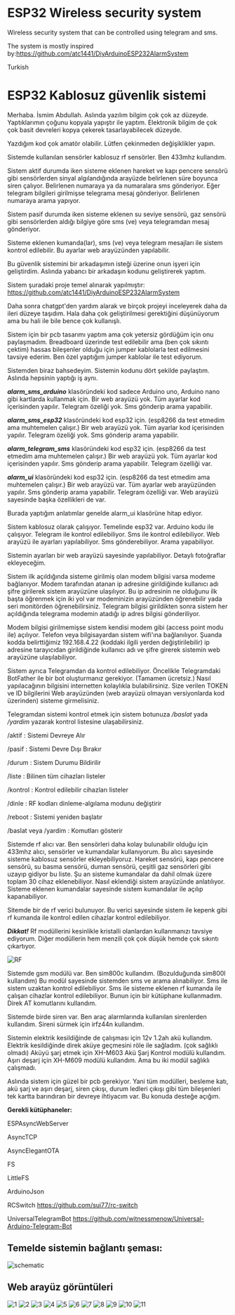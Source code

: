 # ESP32 Wireless security system

Wireless security system that can be controlled using telegram and sms.

The system is mostly inspired by:https://github.com/atc1441/DiyArduinoESP232AlarmSystem





Turkish

# ESP32 Kablosuz güvenlik sistemi

Merhaba. İsmim Abdullah. Aslında yazılım bilgim çok çok az düzeyde. Yaptıklarımın çoğunu kopyala yapıştır ile yaptım. Elektronik bilgim de çok çok basit devreleri kopya çekerek tasarlayabilecek düzeyde.

Yazdığım kod çok amatör olabilir. Lütfen çekinmeden değişiklikler yapın. 

Sistemde kullanılan sensörler kablosuz rf sensörler. Ben 433mhz kullandım.

Sistem aktif durumda iken sisteme eklenen hareket ve kapı pencere sensörü gibi sensörlerden sinyal algılandığında arayüzde belirlenen süre boyunca siren çalıyor. Belirlenen numaraya ya da numaralara sms gönderiyor. Eğer telegram bilgileri girilmişse telegrama mesaj gönderiyor. Belirlenen numaraya arama yapıyor.

Sistem pasif durumda iken sisteme eklenen su seviye sensörü, gaz sensörü gibi sensörlerden aldığı bilgiye göre sms (ve) veya telegramdan mesaj gönderiyor.

Sisteme eklenen kumanda(lar), sms (ve) veya telegram mesajları ile sistem kontrol edilebilir. Bu ayarlar web arayüzünden yapılabilir.

Bu güvenlik sistemini bir arkadaşımın isteği üzerine onun işyeri için geliştirdim. Aslında yabancı bir arkadaşın kodunu geliştirerek yaptım.

Sistem şuradaki proje temel alınarak yapılmıştır: https://github.com/atc1441/DiyArduinoESP232AlarmSystem

Daha sonra chatgpt'den yardım alarak ve birçok projeyi inceleyerek daha da ileri düzeye taşıdım. Hala daha çok geliştirilmesi gerektiğini düşünüyorum ama bu hali ile bile bence çok kullanışlı.

Sistem için bir pcb tasarımı yaptım ama çok yetersiz gördüğüm için onu paylaşmadım. Breadboard üzerinde test edilebilir ama (ben çok sıkıntı çektim) hassas bileşenler olduğu için jumper kablolarla test edilmesini tavsiye ederim. Ben özel yaptığım jumper kablolar ile test ediyorum.

Sistemden biraz bahsedeyim. Sistemin kodunu dört şekilde paylaştım. Aslında hepsinin yaptığı iş aynı.

**_alarm_sms_arduino_** klasöründeki kod sadece Arduino uno, Arduino nano gibi kartlarda kullanmak için. Bir web arayüzü yok. Tüm ayarlar kod içerisinden yapılır. Telegram özeliği yok. Sms gönderip arama yapabilir.

**_alarm_sms_esp32_** klasöründeki kod esp32 için. (esp8266 da test etmedim ama muhtemelen çalışır.) Bir web arayüzü yok. Tüm ayarlar kod içerisinden yapılır. Telegram özeliği yok. Sms gönderip arama yapabilir.

**_alarm_telegram_sms_** klasöründeki kod esp32 için. (esp8266 da test etmedim ama muhtemelen çalışır.) Bir web arayüzü yok. Tüm ayarlar kod içerisinden yapılır. Sms gönderip arama yapabilir. Telegram özelliği var.

**_alarm_ui_** klasöründeki kod esp32 için. (esp8266 da test etmedim ama muhtemelen çalışır.) Bir web arayüzü var. Tüm ayarlar web arayüzünden yapılır. Sms gönderip arama yapabilir. Telegram özelliği var. Web arayüzü sayesinde başka özellikleri de var.

Burada yaptığım anlatımlar genelde alarm_ui klasörüne hitap ediyor.

Sistem kablosuz olarak çalışıyor. Temelinde esp32 var. Arduino kodu ile çalışıyor. Telegram ile kontrol edilebiliyor. Sms ile kontrol edilebiliyor. Web arayüzü ile ayarları yapılabiliyor. Sms gönderebiliyor. Arama yapabiliyor.


Sistemin ayarları bir web arayüzü sayesinde yapılabiliyor. Detaylı fotoğraflar ekleyeceğim. 

Sistem ilk açıldığında sisteme girilmiş olan modem bilgisi varsa modeme bağlanıyor. Modem tarafından atanan ip adresine girildiğinde kullanıcı adı şifre girilerek sistem arayüzüne ulaşılıyor. Bu ip adresinin ne olduğunu ilk başta öğrenmek için iki yol var modeminizin arayüzünden öğrenebilir yada seri monitörden öğrenebilirsiniz. Telegram bilgisi girildikten sonra sistem her açıldığında telegrama modemin atadığı ip adres bilgisi gönderiliyor.

Modem bilgisi girilmemişse sistem kendisi modem gibi (access point modu ile) açılıyor. Telefon veya bilgisayardan sistem wifi'ına bağlanılıyor. Şuanda kodda belirttiğimiz 192.168.4.22 (koddaki ilgili yerden değiştirilebilir) ip adresine tarayıcıdan girildiğinde kullanıcı adı ve şifre girerek sistemin web arayüzüne ulaşılabiliyor.

Sistem ayrıca Telegramdan da kontrol edilebiliyor. Öncelikle Telegramdaki BotFather ile bir bot oluşturmanız gerekiyor. (Tamamen ücretsiz.) Nasıl yapılacağının bilgisini internetten kolaylıkla bulabilirsiniz. Size verilen TOKEN ve ID bilgilerini Web arayüzünden (web arayüzü olmayan versiyonlarda kod üzerinden) sisteme girmelisiniz.

Telegramdan sistemi kontrol etmek için sistem botunuza */baslat* yada */yardim* yazarak kontrol listesine ulaşabilirsiniz.

/aktif : Sistemi Devreye Alır

/pasif : Sistemi Devre Dışı Bırakır

/durum : Sistem Durumu Bildirilir

/liste : Bilinen tüm cihazları listeler

/kontrol : Kontrol edilebilir cihazları listeler

/dinle : RF kodları dinleme-algılama modunu değiştirir

/reboot : Sistemi yeniden başlatır

/baslat veya /yardim : Komutları gösterir

Sistemde rf alıcı var. Ben sensörleri daha kolay bulunabilir olduğu için 433mhz alıcı, sensörler ve kumandalar kullanıyorum. Bu alıcı sayesinde sisteme kablosuz sensörler ekleyebiliyoruz. Hareket sensörü, kapı pencere sensörü, su basma sensörü, duman sensörü, çeşitli gaz sensörleri gibi uzayıp gidiyor bu liste. Şu an sisteme kumandalar da dahil olmak üzere toplam 30 cihaz eklenebiliyor. Nasıl eklendiği sistem arayüzünde anlatılıyor. Sisteme eklenen kumandalar sayesinde sistem kumandalar ile açılıp kapanabiliyor. 

Sitemde bir de rf verici bulunuyor. Bu verici sayesinde sistem ile kepenk gibi rf kumanda ile kontrol edilen cihazlar kontrol edilebiliyor.

**_Dikkat!_** Rf modüllerini kesinlikle kristalli olanlardan kullanmanızı tavsiye ediyorum. Diğer modüllerin hem menzili çok çok düşük hemde çok sıkıntı çıkartıyor.

![RF](https://github.com/TA1AUB/ESP32-wireless-security-system/assets/11720438/9f751e6f-8fe0-4aab-8f28-c9acc0812c61)


Sistemde gsm modülü var. Ben sim800c kullandım. (Bozulduğunda sim800l kullandım) Bu modül sayesinde sistemden sms ve arama alınabiliyor. Sms ile sistem uzaktan kontrol edilebiliyor. Sms ile sisteme eklenen rf kumanda ile çalışan cihazlar kontrol edilebiliyor. Bunun için bir kütüphane kullanmadım. Direk AT komutlarını kullandım.

Sistemde birde siren var. Ben araç alarmlarında kullanılan sirenlerden kullandım. Sireni sürmek için irfz44n kullandım.

Sistemin elektrik kesildiğinde de çalışması için 12v 1.2ah akü kullandım. Elektrik kesildiğinde direk aküye geçmesini röle ile sağladım. (çok sağlıklı olmadı) Aküyü şarj etmek için XH-M603 Akü Şarj Kontrol modülü kullandım. Aşırı deşarj için XH-M609 modülü kullandım. Ama bu iki modül sağlıklı çalışmadı. 

Aslında sistem için güzel bir pcb gerekiyor. Yani tüm modülleri, besleme katı, akü şarj ve aşırı deşarj, siren çıkışı, durum ledleri çıkışı gibi tüm bileşenleri tek kartta barındıran bir devreye ihtiyacım var. Bu konuda desteğe açığım.


**Gerekli kütüphaneler:**

ESPAsyncWebServer

AsyncTCP

AsyncElegantOTA

FS

LittleFS

ArduinoJson

RCSwitch https://github.com/sui77/rc-switch

UniversalTelegramBot  https://github.com/witnessmenow/Universal-Arduino-Telegram-Bot


## Temelde sistemin bağlantı şeması:
![schematic](https://github.com/TA1AUB/ESP32-wireless-security-system/assets/11720438/8b77be8f-a3ee-49f6-b810-279d69cf4e5c)



## Web arayüz görüntüleri
![1](https://github.com/TA1AUB/ESP32-wireless-security-system/assets/11720438/c154d649-65ef-466a-9b93-d762864b9542)
![2](https://github.com/TA1AUB/ESP32-wireless-security-system/assets/11720438/57bb3df1-4be6-4b3e-bc84-3bdb4fa384ca)
![3](https://github.com/TA1AUB/ESP32-wireless-security-system/assets/11720438/845f913c-56ed-4ac4-b37b-6bbb2cd4cc6a)
![4](https://github.com/TA1AUB/ESP32-wireless-security-system/assets/11720438/311cb592-9252-4d55-8635-d172df7d3e21)
![5](https://github.com/TA1AUB/ESP32-wireless-security-system/assets/11720438/f1d40e25-996e-4bac-bf7e-ec82b6968c53)
![6](https://github.com/TA1AUB/ESP32-wireless-security-system/assets/11720438/2e1c2160-3589-4441-b50c-4de1ee9917d3)
![7](https://github.com/TA1AUB/ESP32-wireless-security-system/assets/11720438/68e264b5-f017-404a-826a-e809b21ac166)
![8](https://github.com/TA1AUB/ESP32-wireless-security-system/assets/11720438/935147ed-74d6-417a-b765-a8d64dd151a1)
![9](https://github.com/TA1AUB/ESP32-wireless-security-system/assets/11720438/4ebdc96f-7e5a-4df6-b994-3a87274088dd)
![10](https://github.com/TA1AUB/ESP32-wireless-security-system/assets/11720438/2d541c97-8c68-4565-8a6e-a7909360e121)
![11](https://github.com/TA1AUB/ESP32-wireless-security-system/assets/11720438/4435061a-e8c8-4c20-8def-d0408af2a8da)
